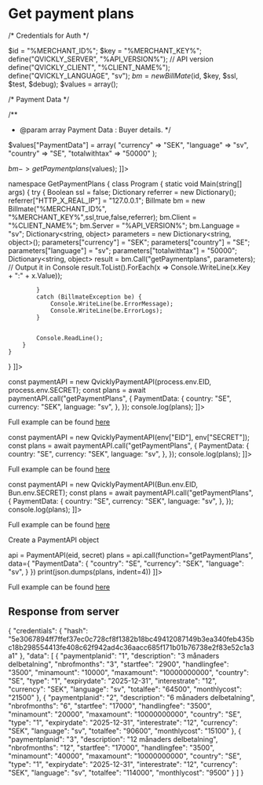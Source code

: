# Get payment plans

<include from="Snippets-PaymentAPI.md" element-id="snippet-header"></include>

<tabs>
    <tab title="%code-json%">
<code-block lang="json">
<![CDATA[
{
    "credentials": {
        "id": "%MERCHANT_ID%",
        "hash": "e7ebd95d701c9a8a16d6ad51457bc4d775d7027682fef2853abcfb0ad918d0ea89b849cf552efa9be08a8e397df9a971e884706455f1673ad556dab2330904f3",
        "version": "%API_VERSION%",
        "client": "%CLIENT_NAME%",
        "language": "sv",
        "time": 1714839918.5766358
    },
    "data": {
        "PaymentData": {
            "country": "SE",
            "currency": "SEK",
            "language": "sv"
        }
    },
    "function": "getPaymentPlans"
}
]]>
</code-block>
    </tab>

  <tab title="%code-phplegacy%">
<code-block lang="PHP">
<![CDATA[
<?php
$test = true;
$ssl = true;
$debug = false;

/* Credentials for Auth */

$id = "%MERCHANT_ID%";
$key = "%MERCHANT_KEY%";
define("QVICKLY_SERVER", "%API_VERSION%"); // API version
define("QVICKLY_CLIENT", "%CLIENT_NAME%");
define("QVICKLY_LANGUAGE", "sv");
$bm = new BillMate($id, $key, $ssl, $test, $debug);
$values = array();

/* Payment Data */

/**
* @param array Payment Data : Buyer details.
  */

$values["PaymentData"] = array(
    "currency" => "SEK",
    "language" => "sv",
    "country" => "SE",
    "totalwithtax" => "50000"
);

$bm->getPaymentplans($values);
]]>
</code-block>
  </tab>



  <tab title="%code-csharp%">
<code-block lang="c#">
<![CDATA[
using System;
using System.Collections.Generic;
using System.Linq;
using System.Text;
using BillmateAPI;

namespace GetPaymentPlans
{
    class Program
    {
        static void Main(string[] args)
        {
            try
            {
                Boolean ssl = false;
                Dictionary referrer = new Dictionary();
                referrer["HTTP_X_REAL_IP"] = "127.0.0.1";
                Billmate bm = new Billmate("%MERCHANT_ID%", "%MERCHANT_KEY%",ssl,true,false,referrer);
                bm.Client = "%CLIENT_NAME%";
                bm.Server = "%API_VERSION%";
                bm.Language = "sv";
                Dictionary<string, object> parameters = new Dictionary<string, object>();
                parameters["currency"] = "SEK";
                parameters["country"] = "SE";
                parameters["language"] = "sv";
                parameters["totalwithtax"] = "50000";
                Dictionary<string, object> result = bm.Call("getPaymentplans", parameters);
                // Output it in Console
                result.ToList().ForEach(x => Console.WriteLine(x.Key + ":" + x.Value));

            }
            catch (BillmateException be) {
                Console.WriteLine(be.ErrorMessage);
                Console.WriteLine(be.ErrorLogs);
            }


            Console.ReadLine();
        }
    }
}
]]>
</code-block>
  </tab>

<tab title="%code-node%">
<code-block lang="javascript">
<![CDATA[
import { QvicklyPaymentAPI } from "../../PaymentAPI.js";

const paymentAPI = new QvicklyPaymentAPI(process.env.EID, process.env.SECRET);
const plans = await paymentAPI.call("getPaymentPlans", {
    PaymentData: {
        country: "SE",
        currency: "SEK",
        language: "sv",
    },
});
console.log(plans);
]]>
</code-block>

Full example can be found [here](https://github.com/Billmate/QvicklyAPISamples/blob/main/Node.JS/examples/PaymentAPI/getPaymentPlans.js)

</tab>

<tab title="%code-deno%">
<code-block lang="javascript">
<![CDATA[
import {QvicklyPaymentAPI, env} from "../../PaymentAPI.ts";

const paymentAPI = new QvicklyPaymentAPI(env["EID"], env["SECRET"]);
const plans = await paymentAPI.call("getPaymentPlans", {
    PaymentData: {
        country: "SE",
        currency: "SEK",
        language: "sv",
    },
});
console.log(plans);
]]>
</code-block>

Full example can be found [here](https://github.com/Billmate/QvicklyAPISamples/blob/main/Deno/examples/PaymentAPI/getPaymentPlans.ts)

</tab>

<tab title="%code-bun%">
<code-block lang="javascript">
<![CDATA[
import QvicklyPaymentAPI from "../../PaymentAPI";

const paymentAPI = new QvicklyPaymentAPI(Bun.env.EID, Bun.env.SECRET);
const plans = await paymentAPI.call("getPaymentPlans", {
    PaymentData: {
        country: "SE",
        currency: "SEK",
        language: "sv",
    },
});
console.log(plans);
]]>
</code-block>

Full example can be found [here](https://github.com/Billmate/QvicklyAPISamples/blob/main/Bun/examples/PaymentAPI/getPaymentPlans.ts)

</tab>


  <tab title="%code-python%">
<code-block lang="Python">
<![CDATA[
from PaymentAPI import PaymentAPI

# Create a PaymentAPI object
api = PaymentAPI(eid, secret)
plans = api.call(function="getPaymentPlans", data={
    "PaymentData": {
        "country": "SE",
        "currency": "SEK",
        "language": "sv",
    }
})
print(json.dumps(plans, indent=4))
]]>
</code-block>

Full example can be found [here](https://github.com/Billmate/QvicklyAPISamples/blob/main/Python/examples/PaymentAPI/getPaymentPlans.py)

  </tab>
</tabs>

## Response from server
<code-block lang="json">
{
    "credentials": {
        "hash": "5e3067894ff7ffef37ec0c728cf8f1382b18bc49412087149b3ea340feb435bc18b298554413fe408c62f942ad4c36aacc685f171b01b76738e2f83e52c1a3a1"
    },
    "data": [
        {
            "paymentplanid": "1",
            "description": "3 månaders delbetalning",
            "nbrofmonths": "3",
            "startfee": "2900",
            "handlingfee": "3500",
            "minamount": "10000",
            "maxamount": "10000000000",
            "country": "SE",
            "type": "1",
            "expirydate": "2025-12-31",
            "interestrate": "12",
            "currency": "SEK",
            "language": "sv",
            "totalfee": "64500",
            "monthlycost": "21500"
        },
        {
            "paymentplanid": "2",
            "description": "6 månaders delbetalning",
            "nbrofmonths": "6",
            "startfee": "17000",
            "handlingfee": "3500",
            "minamount": "20000",
            "maxamount": "10000000000",
            "country": "SE",
            "type": "1",
            "expirydate": "2025-12-31",
            "interestrate": "12",
            "currency": "SEK",
            "language": "sv",
            "totalfee": "90600",
            "monthlycost": "15100"
        },
        {
            "paymentplanid": "3",
            "description": "12 månaders delbetalning",
            "nbrofmonths": "12",
            "startfee": "17000",
            "handlingfee": "3500",
            "minamount": "40000",
            "maxamount": "10000000000",
            "country": "SE",
            "type": "1",
            "expirydate": "2025-12-31",
            "interestrate": "12",
            "currency": "SEK",
            "language": "sv",
            "totalfee": "114000",
            "monthlycost": "9500"
        }
    ]
}
</code-block>

<include from="Snippets-Examples.md" element-id="snippet-footer"></include>